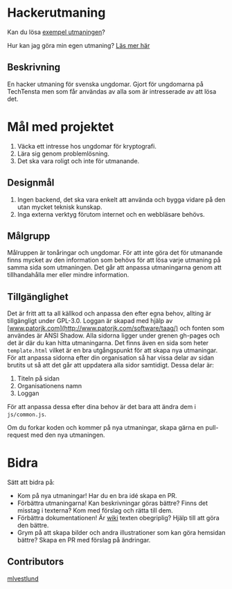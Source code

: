 # Hackerutmaning

Kan du lösa [exempel utmaningen](https://rickardlofberg.github.io/hackerutmaning/index.html)?

Hur kan jag göra min egen utmaning? [Läs mer här](https://github.com/rickardlofberg/hackerutmaning/wiki)

## Beskrivning

En hacker utmaning för svenska ungdomar. Gjort för ungdomarna på TechTensta men som får användas av alla som är intresserade av att lösa det.

# Mål med projektet

1. Väcka ett intresse hos ungdomar för kryptografi.
2. Lära sig genom problemlösning.
3. Det ska vara roligt och inte för utmanande.

## Designmål

1. Ingen backend, det ska vara enkelt att använda och bygga vidare på den utan mycket teknisk kunskap.
2. Inga externa verktyg förutom internet och en webbläsare behövs.

## Målgrupp

Målruppen är tonåringar och ungdomar. För att inte göra det för utmanande finns mycket av den information som behövs för att lösa varje utmaning på samma sida som utmaningen. Det går att anpassa utmaningarna genom att tillhandahålla mer eller mindre information.

## Tillgänglighet

Det är fritt att ta all källkod och anpassa den efter egna behov, allting är tillgängligt under GPL-3.0.
Loggan är skapad med hjälp av [www.patorjk.com](http://www.patorjk.com/software/taag/) och fonten som användes är ANSI Shadow.
Alla sidorna ligger under grenen gh-pages och det är där du kan hitta utmaningarna. Det finns även en sida som heter `template.html` vilket är en bra utgångspunkt för att skapa nya utmaningar.
För att anpassa sidorna efter din organisation så har vissa delar av sidan brutits ut så att det går att uppdatera alla sidor samtidigt. Dessa delar är:
1. Titeln på sidan
2. Organisationens namn
3. Loggan

För att anpassa dessa efter dina behov är det bara att ändra dem i `js/common.js`. 

Om du forkar koden och kommer på nya utmaningar, skapa gärna en pull-request med den nya utmaningen.

# Bidra

Sätt att bidra på:
- Kom på nya utmaningar! Har du en bra idé skapa en PR.
- Förbättra utmaningarna! Kan beskrivningar göras bättre? Finns det misstag i texterna? Kom med förslag och rätta till dem.
- Förbättra dokumentationen! Är [wiki](https://github.com/rickardlofberg/hackerutmaning/wiki) texten obegriplig? Hjälp till att göra den bättre.
- Grym på att skapa bilder och andra illustrationer som kan göra hemsidan bättre? Skapa en PR med förslag på ändringar.


## Contributors

[mlvestlund](https://github.com/mlvestlund)
